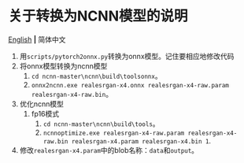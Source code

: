 # 关于转换为NCNN模型的说明

[English](ncnn_conversion.md) **|** 简体中文

1. 用`scripts/pytorch2onnx.py`转换为onnx模型。记住要相应地修改代码
1. 将onnx模型转换为ncnn模型
    1. `cd ncnn-master\ncnn\build\toolsonnx`。
    1. `onnx2ncnn.exe realesrgan-x4.onnx realesrgan-x4-raw.param realesrgan-x4-raw.bin`。
1. 优化ncnn模型
    1. fp16模式
        1. `cd ncnn-master\ncnn\build\tools`。
        1. `ncnnoptimize.exe realesrgan-x4-raw.param realesrgan-x4-raw.bin realesrgan-x4.param realesrgan-x4.bin 1`.
1. 修改`realesrgan-x4.param`中的blob名称：`data`和`output`。
